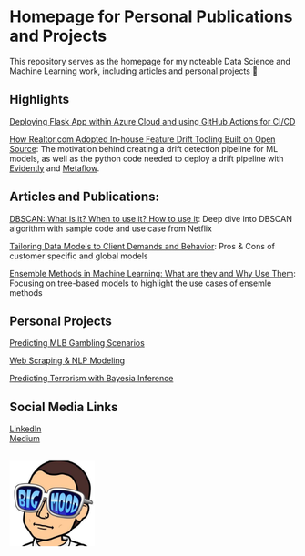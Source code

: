 # **Homepage for Personal Publications and Projects**

This repository serves as the homepage for my noteable Data Science and Machine Learning work, including articles and personal projects 🚀


## Highlights

[Deploying Flask App within Azure Cloud and using GitHub Actions for CI/CD](https://github.com/elutins/flask-ml-cloud-serverless-demo/tree/main)

[How Realtor.com Adopted In-house Feature Drift Tooling Built on Open Source](https://techblog.realtor.com/how-realtor-com-adopted-in-house-feature-drift-tooling-built-on-open-source/): The motivation behind creating a drift detection pipeline for ML models, as well as the python code needed to deploy a drift pipeline with [Evidently](https://www.evidentlyai.com/) and [Metaflow](https://docs.metaflow.org/).


## **Articles and Publications:**

[DBSCAN: What is it? When to use it? How to use it](https://elutins.medium.com/dbscan-what-is-it-when-to-use-it-how-to-use-it-8bd506293818): Deep dive into DBSCAN algorithm with sample code and use case from Netflix

[Tailoring Data Models to Client Demands and Behavior](https://insights.pinpoint.com/tailoring-data-models-client-demands-and-behavior): 
Pros & Cons of customer specific and global models

[Ensemble Methods in Machine Learning: What are they and Why Use Them](https://towardsdatascience.com/ensemble-methods-in-machine-learning-what-are-they-and-why-use-them-68ec3f9fef5f#5bb4): Focusing on tree-based models to highlight the use cases of ensemle methods


## **Personal Projects**

[Predicting MLB Gambling Scenarios](https://github.com/elutins/Predicting-MLB-Gambling-Scenarios)

[Web Scraping & NLP Modeling](https://github.com/elutins/NLP-Indeed-Web-Scraper)

[Predicting Terrorism with Bayesia Inference](https://github.com/elutins/Predicting-Terrorism)


## **Social Media Links**
[LinkedIn](https://www.linkedin.com/in/elutins/)<br>
[Medium](https://elutins.medium.com)

<br>
<img alt="avatar" width="150" height="150" src="https://github.com/elutins/personal_homepage/blob/main/files/avatar.jpeg"/>
